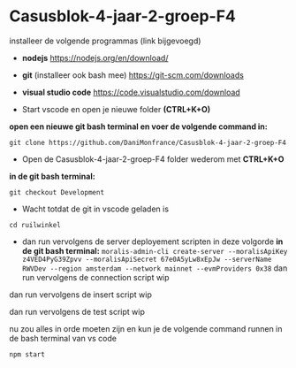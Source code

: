 # Casusblok-4-jaar-2-groep-F4

installeer de volgende programmas (link bijgevoegd)
- **nodejs**
    https://nodejs.org/en/download/ 
- **git** (installeer ook bash mee)
    https://git-scm.com/downloads
- **visual studio code**
    https://code.visualstudio.com/download


- Start vscode en open je nieuwe folder **(CTRL+K+O)**

**open een nieuwe git bash terminal en voer de volgende command in:**

  ```git clone https://github.com/DaniMonfrance/Casusblok-4-jaar-2-groep-F4```

- Open de Casusblok-4-jaar-2-groep-F4 folder wederom met **CTRL+K+O**

**in de git bash terminal:**

```git checkout Development```

- Wacht totdat de git in vscode geladen is

```cd ruilwinkel```

- dan run vervolgens de server deployement scripten in deze volgorde
**in de git bash terminal:**
    ```moralis-admin-cli create-server --moralisApiKey z4VED4PyG39Zpvv --moralisApiSecret 67e0A5yLw8xEpJw --serverName RWVDev --region amsterdam --network mainnet --evmProviders 0x38```
dan run vervolgens de connection script
    wip

dan run vervolgens de insert script
    wip

dan run vervolgens de test script
    wip

nu zou alles in orde moeten zijn en kun je de volgende command runnen in de bash terminal van vs code

```npm start```

